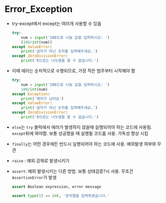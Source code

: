 # Error_Exception

- try-except에서 except는 여러개 사용할 수 있음

  ```python
  try:
      num = input('100으로 나눌 값을 입력하시오: ')
      (100/int(num))
  except ValueError:
      print('글자가 아닌 숫자를 입력해주세요.')
  except ZeroDivisionError:
      print('0으로는 나눗셈을 할 수 없습니다.')
  ```

  

- 이때 에러는 순차적으로 수행되므로, 가장 작은 범주부터 시작해야 함

  ```python
  try:
      num = input('100으로 나눌 값을 입력하시오: ')
      100/int(num)
  except Exception:
      print('에러가 났어요')
  except ValueError:
      print('글자가 아닌 숫자를 입력해주세요.')
  except ZeroDivisionError:
      print('0으로는 나눗셈을 할 수 없습니다.')
  ```

  

- `else`는 `try` 블럭에서 에러가 발생하지 않을때 실행되어야 하는 코드에 사용됨. `except`뒤에 와야함. 보통 성공했을 때 실행될 코드를 사용. 가독성 향상 시킴

- `finally`는 어떤 경우에든 반드시 실행되어야 하는 코드에 사용. 예외발생 여부와 무관

- `raise` : 예외 강제로 발생시키기

- `assert`: 예외 발생시키는 다른 방법. 보통 상태검증?시 사용. 무조건 `AssertionError`가 발생

  ```python
  assert Boolean expression, error message
  
  assert type(1) == int, '문자열을 입력하였습니다.'
  ```

  